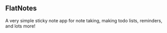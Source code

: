 ## FlatNotes

A very simple sticky note app for note taking, making todo lists, reminders, and lots more!
